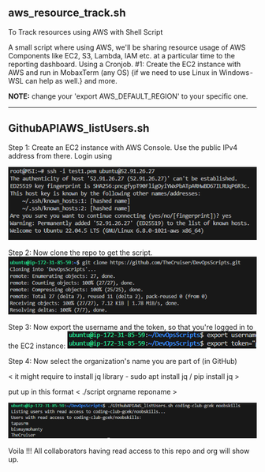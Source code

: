 aws_resource_track.sh
----------------------------------------------------------------------------------------

To Track resources using AWS with Shell Script

A small script where using AWS, we'll be sharing resource usage of AWS Components like EC2, S3, Lambda, IAM etc. at a particular time to the reporting dashboard. Using a Cronjob.
#1: Create the EC2 instance with AWS and run in MobaxTerm (any OS) {if we need to use Linux in Windows - WSL can help as well.} and more.

**NOTE:** change your 'export AWS_DEFAULT_REGION' to your specific one.

----------------------------------------------------

GithubAPIAWS_listUsers.sh
-----------------------------------------------------------------------------------------

Step 1: Create an EC2 instance with AWS Console. Use the public IPv4 address from there. Login using 

![snip1](./imgs/image.png)

Step 2: Now clone the repo to get the script.
![snip2](./imgs/image-1.png)

Step 3: Now export the username and the token, so that you're logged in to the EC2 instance:
![snip3](./imgs/image-2.png)

Step 4: Now select the organization's name you are part of (in GitHub)

< it might require to install jq library - sudo apt install jq / pip install jq >

put up in this format < ./script orgname reponame >

![snip4](./imgs/image-3.png)

Voila !!! All collaborators having read access to this repo and org will show up. 